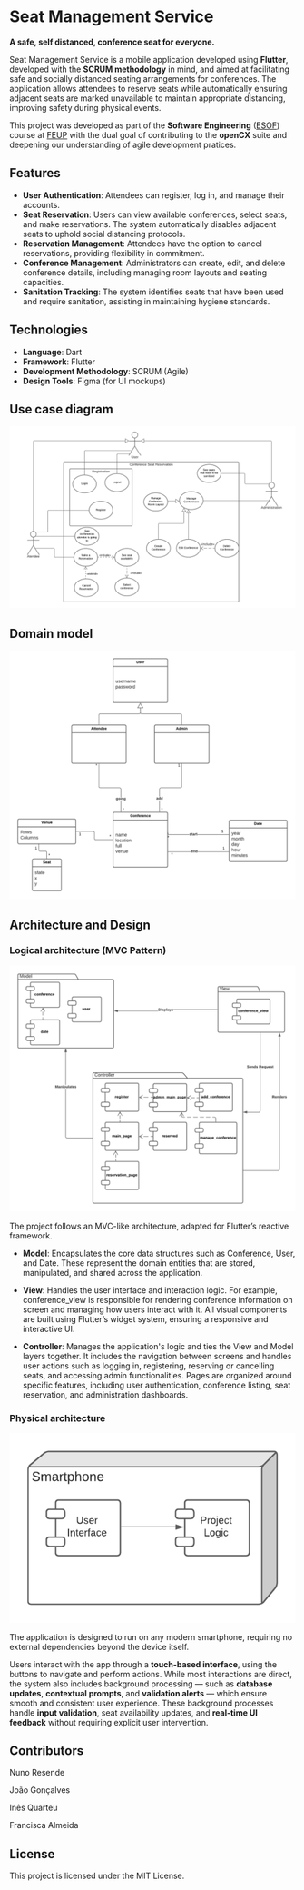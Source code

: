 # Seat Management Service

**A safe, self distanced, conference seat for everyone.**

​Seat Management Service is a mobile application developed using **Flutter**, developed with the **SCRUM methodology** in mind, and aimed at facilitating safe and socially distanced seating arrangements for conferences. The application allows attendees to reserve seats while automatically ensuring adjacent seats are marked unavailable to maintain appropriate distancing, improving safety during physical events.

This project was developed as part of the **Software Engineering** ([ESOF](https://sigarra.up.pt/feup/pt/ucurr_geral.ficha_uc_view?pv_ocorrencia_id=272705)) course at [FEUP](http://fe.up.pt/) with the dual goal of contributing to the **openCX** suite and deepening our understanding of agile development pratices.

## Features

- **User Authentication**: Attendees can register, log in, and manage their accounts.​
- **Seat Reservation**: Users can view available conferences, select seats, and make reservations. The system automatically disables adjacent seats to uphold social distancing protocols.​
- **Reservation Management**: Attendees have the option to cancel reservations, providing flexibility in commitment.​
- **Conference Management**: Administrators can create, edit, and delete conference details, including managing room layouts and seating capacities.​
- **Sanitation Tracking**: The system identifies seats that have been used and require sanitation, assisting in maintaining hygiene standards.

## Technologies
- **Language**: Dart
- **Framework**: Flutter
- **Development Methodology**: SCRUM (Agile)
- **Design Tools**: Figma (for UI mockups)

## Use case diagram

![Use Case Diagram](https://github.com/FEUP-ESOF-2020-21/open-cx-t6g2-sms/blob/master/docs/ESOF.png)

## Domain model

![Domain Model](https://github.com/FEUP-ESOF-2020-21/open-cx-t6g2-sms/blob/master/docs/problem_domain.png)

## Architecture and Design

### Logical architecture (MVC Pattern)

![Logical Architecture](https://github.com/FEUP-ESOF-2020-21/open-cx-t6g2-sms/blob/master/docs/Logic.png)

The project follows an MVC-like architecture, adapted for Flutter’s reactive framework.

- **Model**: Encapsulates the core data structures such as Conference, User, and Date. These represent the domain entities that are stored, manipulated, and shared across the application.

- **View**: Handles the user interface and interaction logic. For example, conference_view is responsible for rendering conference information on screen and managing how users interact with it. All visual components are built using Flutter’s widget system, ensuring a responsive and interactive UI.

- **Controller**: Manages the application's logic and ties the View and Model layers together. It includes the navigation between screens and handles user actions such as logging in, registering, reserving or cancelling seats, and accessing admin functionalities. Pages are organized around specific features, including user authentication, conference listing, seat reservation, and administration dashboards.

### Physical architecture

![Physical Architecture](https://github.com/FEUP-ESOF-2020-21/open-cx-t6g2-sms/blob/master/docs/Physical.png)

The application is designed to run on any modern smartphone, requiring no external dependencies beyond the device itself.

Users interact with the app through a **touch-based interface**, using the buttons to navigate and perform actions. While most interactions are direct, the system also includes background processing — such as **database updates**, **contextual prompts**, and **validation alerts** — which ensure smooth and consistent user experience. These background processes handle **input validation**, seat availability updates, and **real-time UI feedback** without requiring explicit user intervention.


## Contributors

Nuno Resende

João Gonçalves

Inês Quarteu

Francisca Almeida

## License

This project is licensed under the MIT License.
